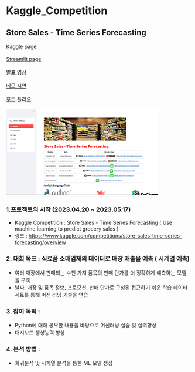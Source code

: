 # Kaggle_Competition
## Store Sales - Time Series Forecasting

[Kaggle page](https://www.kaggle.com/c/store-sales-time-series-forecasting) <br/><br/>
[Streamlit page]() <br/><br/>
[발표 영상]() <br/><br/>
[데모 시연]() <br/><br/>
[포트 폴리오]() <br/><br/>
![screensh](img/홈페이지.png)

### 1.프로젝트의 시작 (2023.04.20 ~ 2023.05.17)
- Kaggle Competition : Store Sales - Time Series Forecasting ( Use machine learning to predict grocery sales )
- 링크 : https://www.kaggle.com/competitions/store-sales-time-series-forecasting/overview
 
### 2. 대회 목표 : 식료품 소매업체의 데이터로 매장 매출을 예측 ( 시계열 예측)
- 여러 매장에서 판매되는 수천 가지 품목의 판매 단가를 더 정확하게 예측하는 모델을 구축
- 날짜, 매장 및 품목 정보, 프로모션, 판매 단가로 구성된 접근하기 쉬운 학습 데이터 세트를 통해 머신 러닝 기술을 연습
### 3. 참여 목적 :
- Python에 대해 공부한 내용을 바탕으로 머신러닝 실습 및 실력향상
- 대시보드 생성능력 향상.

### 4. 분석 방법 :
- 회귀분석 및 시계열 분석을 통한 ML 모델 생성